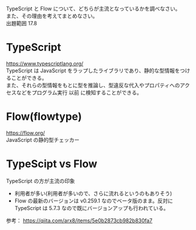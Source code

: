 TypeScript と Flow について、どちらが主流となっているかを調べなさい。  
また、その理由を考えてまとめなさい。  
出題範囲 17.8

# TypeScript

https://www.typescriptlang.org/  
TypeScript は JavaScript をラップしたライブラリであり、静的な型情報をつけることができる。  
また、それらの型情報をもとに型を推論し、型違反な代入やプロパティへのアクセスなどをプログラム実行 以前 に検知することができる。

# Flow(flowtype)

https://flow.org/  
JavaScript の静的型チェッカー

# TypeScipt vs Flow

TypeScript の方が主流の印象

- 利用者が多い(利用者が多いので、さらに流れるというのもありそう)
- Flow の最新のバージョンは v0.259.1 なのでベータ版のまま。反対に TypeScript は 5.7.3 なので既にバージョンアップも行われている。

参考：
https://qiita.com/arx8/items/5e0b2873cb982b830fa7
